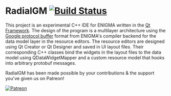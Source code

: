 RadialGM [![Build Status](https://dev.azure.com/enigma-dev/RadialGM/_apis/build/status/enigma-dev.RadialGM?branchName=master)](https://dev.azure.com/enigma-dev/RadialGM/_build/latest?definitionId=5&branchName=master)
==================
This project is an experimental C++ IDE for ENIGMA written in the [Qt Framework](https://www.qt.io/). The design of the program is a multilayer architecture using the [Google protocol buffer](https://developers.google.com/protocol-buffers/) format from ENIGMA's compiler backend for the data model layer in the resource editors. The resource editors are designed using Qt Creator or Qt Designer and saved in UI layout files. Their corresponding C++ classes bind the widgets in the layout files to the data model using QDataWidgetMapper and a custom resource model that hooks into arbitrary protobuf messages.

RadialGM has been made possible by your contributions & the support you've given us on Patreon!

[![Patreon](https://enigma-dev.org/site/images/v4/patreon.png)](https://www.patreon.com/m/enigma_dev) 
